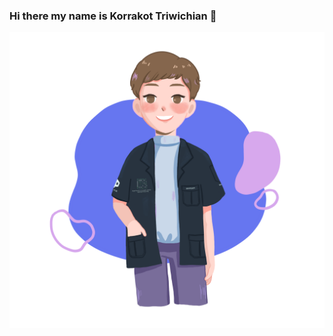 ### Hi there my name is Korrakot Triwichian 👋
![](https://github.com/korrakot1396/korrakot1396/blob/master/image/profile.png)



<!--
**korrakot1396/korrakot1396** is a ✨ _special_ ✨ repository because its `README.md` (this file) appears on your GitHub profile.

Here are some ideas to get you started:

- 🔭 I’m currently working on ...
- 🌱 I’m currently learning ...
- 👯 I’m looking to collaborate on ...
- 🤔 I’m looking for help with ...
- 💬 Ask me about ...
- 📫 How to reach me: ...
- 😄 Pronouns: ...
- ⚡ Fun fact: ...


# [![waylon walker header](https://raw.githubusercontent.com/WaylonWalker/WaylonWalker/main/icon/gh-bannner-light.png)](https://waylonwalker.com)
<p align='center'>
<a href="https://dev.to/waylonwalker"><img height="30" src="https://raw.githubusercontent.com/WaylonWalker/WaylonWalker/main/icon/dev.png"></a>&nbsp;&nbsp;
<a href="https://twitter/_waylonwalker"><img height="30" src="https://github.com/WaylonWalker/WaylonWalker/blob/main/icon/twitter.png?raw=true"></a>&nbsp;&nbsp;
<a href="https://instagram/waylonwalker"><img height="30" src="https://github.com/WaylonWalker/WaylonWalker/blob/main/icon/instagram.jpg?raw=true"></a>&nbsp;&nbsp;
<a href="https://www.buymeacoffee.com/bBdtMQO"><img height="30" src="https://github.com/WaylonWalker/WaylonWalker/blob/main/icon/by-me-a-coffee.png?raw=true"></a>
<a href="https://www.linkedin.com/in/waylonwalker/"><img height="30" src="https://github.com/WaylonWalker/WaylonWalker/blob/main/icon/linkedin.png?raw=true"></a>
</p>

Hey there 👋,

I create blog posts and open source packages mainly about python and data engineering.  I have a passion for learning and sharing my knowledge with others a public as possible.  You can see a full list of what I am up to on [waylonwalker.com](waylonwalker.com).  If you found value in something I have created, please feel free to send a [tip](https://www.buymeacoffee.com/bBdtMQO), give me a shout out [@_waylonwalker](https://twitter.com/_waylonwalker), give some ♥ on [DEV.to/waylonwalker](https://dev.to/waylonwalker), or sign up for my newsletter  at waylonwalker.com/newsletter  I would love to see you join.
 
 ---

<p>
  <a href="https://waylonwalker.com/latest"><img width="400" align='right' src="https://waylonwalker.com/latest.png?raw=true"></a>
</p>

### My Digital Garden 🌱

I write regular blog posts, most of which you will find on my personal website [waylonwalker.com](https://waylonwalker.com) and [dev.to/waylonwalker](https://dev.to/waylonwalker).

I write about things I am familiar with, things that trip up folks that I mentor, and things that I am learning.  Day to day I make things with **data** using **python** and **javascript**. 

[Latest Post 👉](https://waylonwalker.com/latest)

<details>
 <summary><strong>other favorite posts</strong></summary>
 <a href="https://waylonwalker.com/blog/eight-years-cat/"><img width="400" src="https://waylonwalker.com/eight-years-cat.png?raw=true"></a>
 <a href="https://waylonwalker.com/blog/keyboard-driven-vscode/"><img width="400" src="https://waylonwalker.com/alt%20b.png?raw=true"></a>
 <a href="https://waylonwalker.com/blog/what-are-github-actions/"><img width="400" src="https://waylonwalker.com/what-are-github-actions.png?raw=true"></a>
 
</details>
💌 Sign up for my [newsletter](https://waylonwalker.com/newsletter/)

<p align='center'>
<img align='center' src="https://visitor-badge.glitch.me/badge?page_id=waylonwalker.visitor-badge">
 <p/>
-->
